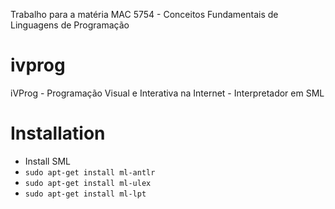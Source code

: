 Trabalho para a matéria MAC 5754 - Conceitos Fundamentais de Linguagens de Programação

# ivprog
iVProg - Programação Visual e Interativa na Internet - Interpretador em SML

# Installation
- Install SML
- `sudo apt-get install ml-antlr`
- `sudo apt-get install ml-ulex`
- `sudo apt-get install ml-lpt`
